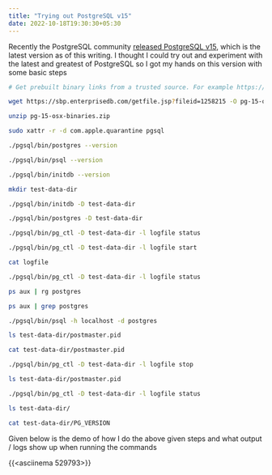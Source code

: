 ```yaml
---
title: "Trying out PostgreSQL v15"
date: 2022-10-18T19:30:30+05:30
---
```


Recently the PostgreSQL community [released PostgreSQL v15](https://www.postgresql.org/about/news/postgresql-15-released-2526/), which is the latest version as of this writing. I thought I could try out and experiment with the latest and greatest of PostgreSQL so I got my hands on this version with some basic steps

```bash
# Get prebuilt binary links from a trusted source. For example https://www.enterprisedb.com/download-postgresql-binaries

wget https://sbp.enterprisedb.com/getfile.jsp?fileid=1258215 -O pg-15-osx-binaries.zip

unzip pg-15-osx-binaries.zip

sudo xattr -r -d com.apple.quarantine pgsql

./pgsql/bin/postgres --version

./pgsql/bin/psql --version

./pgsql/bin/initdb --version

mkdir test-data-dir

./pgsql/bin/initdb -D test-data-dir

./pgsql/bin/postgres -D test-data-dir

./pgsql/bin/pg_ctl -D test-data-dir -l logfile status

./pgsql/bin/pg_ctl -D test-data-dir -l logfile start

cat logfile

./pgsql/bin/pg_ctl -D test-data-dir -l logfile status

ps aux | rg postgres

ps aux | grep postgres

./pgsql/bin/psql -h localhost -d postgres

ls test-data-dir/postmaster.pid

cat test-data-dir/postmaster.pid

./pgsql/bin/pg_ctl -D test-data-dir -l logfile stop

ls test-data-dir/postmaster.pid

./pgsql/bin/pg_ctl -D test-data-dir -l logfile status

ls test-data-dir/

cat test-data-dir/PG_VERSION
```

Given below is the demo of how I do the above given steps and what output / logs show up when running the commands

{{<asciinema 529793>}}
